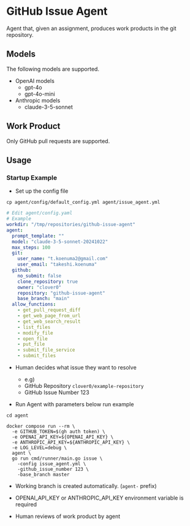 # GitHub Issue Agent
Agent that, given an assignment, produces work products in the git repository.


## Models
The following models are supported.

- OpenAI models
  - gpt-4o
  - gpt-4o-mini
- Anthropic models
  - claude-3-5-sonnet


## Work Product
Only GitHub pull requests are supported.


## Usage
### Startup Example
- Set up the config file
```
cp agent/config/default_config.yml agent/issue_agent.yml
```

```yaml
# Edit agent/config.yaml
# Example
workdir: "/tmp/repositories/github-issue-agent"
agent:
  prompt_template: ""
  model: "claude-3-5-sonnet-20241022"
  max_steps: 100
  git:
    user_name: "t.koenuma2@gmail.com"
    user_email: "takeshi.koenuma"
  github:
    no_submit: false
    clone_repository: true
    owner: "clover0"
    repository: "github-issue-agent"
    base_branch: "main"
  allow_functions:
    - get_pull_request_diff
    - get_web_page_from_url
    - get_web_search_result
    - list_files
    - modify_file
    - open_file
    - put_file
    - submit_file_service
    - submit_files
```

- Human decides what issue they want to resolve
  - e.g)
  - GitHub Repository `clover0/example-repository`
  - GitHub Issue Number 123

- Run Agent with parameters below run example
```shell
cd agent

docker compose run --rm \
  -e GITHUB_TOKEN=$(gh auth token) \
  -e OPENAI_API_KEY=${OPENAI_API_KEY} \
  -e ANTHROPIC_API_KEY=${ANTHROPIC_API_KEY} \
  -e LOG_LEVEL=debug \
  agent \
  go run cmd/runner/main.go issue \
    -config issue_agent.yml \
    -github_issue_number 123 \
    -base_branch master
```
  - Working branch is created automatically. (`agent-` prefix)
  - OPENAI_API_KEY or ANTHROPIC_API_KEY environment variable is required

- Human reviews of work product by agent
